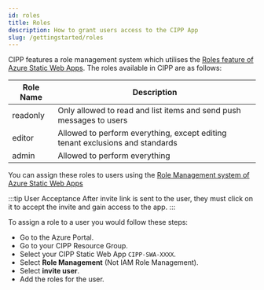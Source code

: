 ```yaml
---
id: roles
title: Roles
description: How to grant users access to the CIPP App
slug: /gettingstarted/roles
---
```


CIPP features a role management system which utilises the [Roles feature of Azure Static Web Apps](https://docs.microsoft.com/en-us/azure/static-web-apps/authentication-authorization?tabs=invitations#roles). The roles available in CIPP are as follows:

|  Role Name              | Description                                                                     |
| ----------------------- | ------------------------------------------------------------------------------  |
| readonly                | Only allowed to read and list items and send push messages to users             |
| editor                  | Allowed to perform everything, except editing tenant exclusions and standards   |
| admin                   | Allowed to perform everything                                                   |

You can assign these roles to users using the [Role Management system of Azure Static Web Apps](https://docs.microsoft.com/en-us/azure/static-web-apps/authentication-authorization?tabs=invitations#role-management)

:::tip User Acceptance
After invite link is sent to the user, they must click on it to accept the invite and gain access to the app.
:::

To assign a role to a user you would follow these steps:

* Go to the Azure Portal.
* Go to your CIPP Resource Group.
* Select your CIPP Static Web App `CIPP-SWA-XXXX`.
* Select **Role Management** (Not IAM Role Management).
* Select **invite user**.
* Add the roles for the user.

